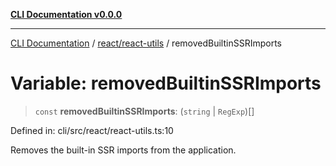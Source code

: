 [**CLI Documentation v0.0.0**](../../../README.md)

***

[CLI Documentation](../../../modules.md) / [react/react-utils](../README.md) / removedBuiltinSSRImports

# Variable: removedBuiltinSSRImports

> `const` **removedBuiltinSSRImports**: (`string` \| `RegExp`)[]

Defined in: cli/src/react/react-utils.ts:10

Removes the built-in SSR imports from the application.

